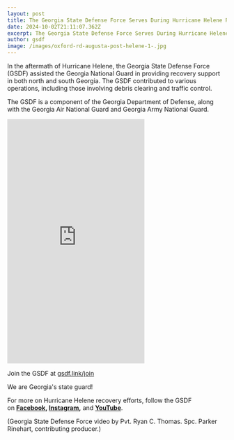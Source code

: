 ```yaml
---
layout: post
title: The Georgia State Defense Force Serves During Hurricane Helene Recovery
date: 2024-10-02T21:11:07.362Z
excerpt: The Georgia State Defense Force Serves During Hurricane Helene Recovery
author: gsdf
image: /images/oxford-rd-augusta-post-helene-1-.jpg
---
```

In the aftermath of Hurricane Helene, the Georgia State Defense Force (GSDF) assisted the Georgia National Guard in providing recovery support in both north and south Georgia. The GSDF contributed to various operations, including those involving debris clearing and traffic control.

The GSDF is a component of the Georgia Department of Defense, along with the Georgia Air National Guard and Georgia Army National Guard.  

<iframe width="315" height="560"
src="https://youtube.com/embed/lDtQ9iYiKTU?si=aHFLpqdY1nmFTOd7"
title="YouTube video player"
frameborder="0"
allow="accelerometer; autoplay; clipboard-write; encrypted-media; gyroscope; picture-in-picture; web-share"
allowfullscreen></iframe>

Join the GSDF at [gsdf.link/join](https://www.google.com/url?q=https://www.google.com/url?q%3Dhttp://gsdf.link/join?fbclid%253DIwZXh0bgNhZW0CMTAAAR3EHsWwiKUROSbzo-HkvK8slIWnYUYdJbTczcuiB9ONcUbBRX5DgjRYCyU_aem_ikCg3EOcWftVqdepN7kivw%26amp;sa%3DD%26amp;source%3Deditors%26amp;ust%3D1727550735023305%26amp;usg%3DAOvVaw3Aj-TU0lTaH_Did3i2EJYQ&sa=D&source=docs&ust=1727550735028923&usg=AOvVaw1P3AdDdFCqt397rzxL2e1t)

We are Georgia's state guard!

For more on Hurricane Helene recovery efforts, follow the GSDF on **[Facebook](https://www.facebook.com/GeorgiaSDF), [Instagram](https://www.instagram.com/georgiastatedefenseforce/),** and **[YouTube](https://www.youtube.com/@georgiasdf)**.

(Georgia State Defense Force video by Pvt. Ryan C. Thomas. Spc. Parker Rinehart, contributing producer.)